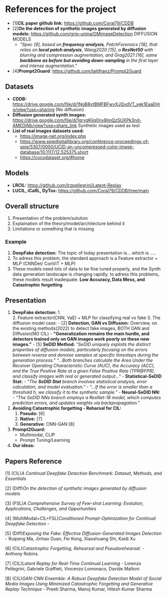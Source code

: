 # References for the project

- [1]**CIL paper github link:** https://github.com/Coral79/CDDB
- [2]**On the detection of synthetic images generated by diffusion models:** https://github.com/grip-unina/DMimageDetection
    DIFFUSION MODELS
    - *"Spec [9], based on **frequency analysis**, PatchForensics [18], that relies on **local patch analysis**, Wang2020 [15], a **ResNet50** with blurring and compression augmentation, and Grag2021 [16], same **backbone as before but avoiding down-sampling** in the first layer and intense augmentation."*
- [4]**Prompt2Guard**: https://github.com/laitifranz/Prompt2Guard

## Datasets

- **CDDB:** https://drive.google.com/file/d/1NgB8ytBMFBFwyXJQvdVT_yek1EaaEHrg/view?usp=sharing (No diffusion)
- **Diffusion generated synth images:** https://drive.google.com/file/d/1grvgKiIq0ny8ImQzSUXPk3nd-AMEDjNb/view?usp=share_link
  Synthetic images used as test
- **List of real images datasets used:** 
  - https://image-net.org/index.php
  - https://www.spiedigitallibrary.org/conference-proceedings-of-spie/5307/0000/UCID-an-uncompressed-color-image-database/10.1117/12.525375.short
  - https://cocodataset.org/#home

## Models

- **LRCIL:** https://github.com/lrzpellegrini/Latent-Replay
- **LUCIL, iCaRL, DyTox:** https://github.com/Coral79/CDDB/tree/main



## Overall structure
1. Presentation of the problem/solution
2. Explaination of the theory/model/architecture behind it
3. Limitations or something that is missing

### Example
1. **DeepFake detection:** The topic of today presentation is... which is ..... 
2. To adress this problem, the standard approach is a Feature extractor + MLP (CNNDet/ ConViT + MLP)
3. These models need lots of data to be fine tuned properly, and the Synth data generation landscape is changing rapidly, to adress this problems, these models result inadequate. **Low Accuracy, Data Mess, and Catastrophic forgetting**

## Presentation
 
1. **DeepFake detection:** 
   1.  
   2. Feature extractor(CNN, VaE) + MLP for classifying real vs fake
   3. The diffusion model case:
        - [2] **Detection, GAN vs Diffusion:** Overview, on the existing methods(2022) to detect fake images, BOTH GAN and Diffusion(NO CIL)
          - **"Generalization remains the main hurdle, and detectors trained only on GAN images work poorly on these new images."**
        - [5] **SeDID Method:** *"SeDID uniquely exploits the distinct properties of diffusion models, particularly focusing on the errors between reverse and denoise samples at specific timesteps during the generation process."*
        *"...Both branches calculate the Area Under the Receiver Operating Characteristic Curve (AUC), the Accuracy (ACC), and the True Positive Rate at a given False Positive Rate (TPR@FPR), and classify images with real or generated output..."*
          - **Statistical-SeDID Stat:**
            - *"The **SeDID Stat** branch involves statistical analysis, error calculation, and model evaluation."*
            - *"...If the error is smaller than a threshold h, we classify it to the synthetic sample."*
          - **Neural-SeDID NN:**
            - *"The SeDID NNs branch employs a ResNet-18 model, which computes prediction errors, and updates weights via backpropagation."*
2. **Avoiding Catastrophic forgetting - Reharsal for CIL:**
   1. **Pseudo:** [6]
   2. **Native:** [7]
   3. **Generative:** CNN-GAN [8]
3. **Prompt2Guard:** 
   - Multimodal, CLIP
   - Prompt Tuning/Learning
4. **Our ideas:**

## Papers Reference
[1] (CIL)*A Continual Deepfake Detection Benchmark: Dataset, Methods, and Essentials*

[2] (Diff)*On the detection of synthetic images generated by diffusion models*

[3] (FSL)*A Comprehensive Survey of Few-shot Learning: Evolution, Applications, Challenges, and Opportunities*

[4] (MultiModal+CIL+FSL)*Conditioned Prompt-Optimization for Continual Deepfake Detection* - 

[5] (Diff)*Exposing the Fake: Effective Diffusion-Generated Images Detection* -  Ruipeng Ma, Jinhao Duan, Fei Kong, Xiaoshuang Shi, Kaidi Xu 

[6] (CIL)*Catastrophic Forgetting, Rehearsal and Pseudorehearsal.* - Anthony Robins.

[7] (CIL)*Latent Replay for Real-Time Continual Learning* - Lorenzo Pellegrini, Gabriele Graffieti, Vincenzo Lomonaco, Davide Maltoni

[8] (CIL)*GAN-CNN Ensemble: A Robust Deepfake Detection Model of Social Media Images Using Minimized Catastrophic Forgetting and Generative Replay Technique* - Preeti Sharma, Manoj Kumar, Hitesh Kumar Sharma
